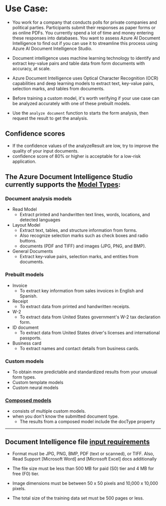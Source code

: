 # Use Case:
- You work for a company that conducts polls for private companies and political parties. Participants submit their responses as paper forms or as online PDFs. You currently spend a lot of time and money entering these responses into databases. You want to assess Azure AI Document Intelligence to find out if you can use it to streamline this process using Azure AI Document Intelligence Studio.

- Document intelligence uses machine learning technology to identify and extract key-value pairs and table data from form documents with accuracy, at scale.

- Azure Document Intelligence uses Optical Character Recognition (OCR) capabilities and deep learning models to extract text, key-value pairs, selection marks, and tables from documents.

- Before training a custom model, it's worth verifying if your use case can be analyzed accurately with one of these prebuilt models. 

- Use the `analyze document` function to starts the form analysis, then request the result to get the analysis.

## Confidence scores
- If the confidence values of the analyzeResult are low, try to improve the quality of your input documents.
- confidence score of 80% or higher is acceptable for a low-risk application.

## The Azure Document Intelligence Studio currently supports the [Model Types](https://learn.microsoft.com/en-us/training/modules/work-form-recognizer/9-form-recognizer-studio):
### Document analysis models
-  Read Model
   - Extract printed and handwritten text lines, words, locations, and detected languages
-  Layout Model
   - Extract text, tables, and structure information from forms. 
   - Also recognize selection marks such as check boxes and radio buttons.
   - documents (PDF and TIFF) and images (JPG, PNG, and BMP).
- General Documents
   - Extract key-value pairs, selection marks, and entities from documents.
### Prebuilt models
- Invoice
   - To extract key information from sales invoices in English and Spanish.
- Receipt
   - To extract data from printed and handwritten receipts.
- W-2
   - To extract data from United States government's W-2 tax declaration form.
- ID document
   - To extract data from United States driver's licenses and international passports.
- Business card
   - To extract names and contact details from business cards.
### Custom models
- To obtain more predictable and standardized results from your unusual form types.
- Custom template models
- Custom neural models
### [Composed models](https://learn.microsoft.com/en-us/training/modules/plan-form-recognizer-solution/4-choose-model-type)
- consists of multiple custom models.
- when you don't know the submitted document type.
  - The results from a composed model include the docType property
---

## Document Intelligence file [input requirements](https://learn.microsoft.com/en-us/training/modules/work-form-recognizer/3-get-started)

- Format must be JPG, PNG, BMP, PDF (text or scanned), or TIFF. Also, Read Support [Microsoft Word] and [Microsoft Excel] docs additionally

- The file size must be less than 500 MB for paid (S0) tier and 4 MB for free (F0) tier.
- Image dimensions must be between 50 x 50 pixels and 10,000 x 10,000 pixels.
- The total size of the training data set must be 500 pages or less.